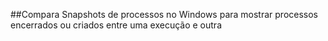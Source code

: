 ##Compara Snapshots de processos no Windows para mostrar processos encerrados ou criados entre uma execução e outra
